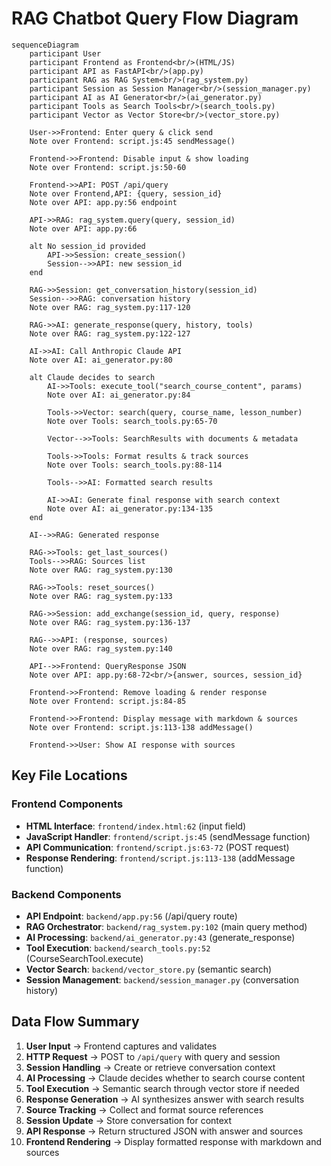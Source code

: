 # RAG Chatbot Query Flow Diagram

```mermaid
sequenceDiagram
    participant User
    participant Frontend as Frontend<br/>(HTML/JS)
    participant API as FastAPI<br/>(app.py)
    participant RAG as RAG System<br/>(rag_system.py)
    participant Session as Session Manager<br/>(session_manager.py)
    participant AI as AI Generator<br/>(ai_generator.py)
    participant Tools as Search Tools<br/>(search_tools.py)
    participant Vector as Vector Store<br/>(vector_store.py)
    
    User->>Frontend: Enter query & click send
    Note over Frontend: script.js:45 sendMessage()
    
    Frontend->>Frontend: Disable input & show loading
    Note over Frontend: script.js:50-60
    
    Frontend->>API: POST /api/query
    Note over Frontend,API: {query, session_id}
    Note over API: app.py:56 endpoint
    
    API->>RAG: rag_system.query(query, session_id)
    Note over API: app.py:66
    
    alt No session_id provided
        API->>Session: create_session()
        Session-->>API: new session_id
    end
    
    RAG->>Session: get_conversation_history(session_id)
    Session-->>RAG: conversation history
    Note over RAG: rag_system.py:117-120
    
    RAG->>AI: generate_response(query, history, tools)
    Note over RAG: rag_system.py:122-127
    
    AI->>AI: Call Anthropic Claude API
    Note over AI: ai_generator.py:80
    
    alt Claude decides to search
        AI->>Tools: execute_tool("search_course_content", params)
        Note over AI: ai_generator.py:84
        
        Tools->>Vector: search(query, course_name, lesson_number)
        Note over Tools: search_tools.py:65-70
        
        Vector-->>Tools: SearchResults with documents & metadata
        
        Tools->>Tools: Format results & track sources
        Note over Tools: search_tools.py:88-114
        
        Tools-->>AI: Formatted search results
        
        AI->>AI: Generate final response with search context
        Note over AI: ai_generator.py:134-135
    end
    
    AI-->>RAG: Generated response
    
    RAG->>Tools: get_last_sources()
    Tools-->>RAG: Sources list
    Note over RAG: rag_system.py:130
    
    RAG->>Tools: reset_sources()
    Note over RAG: rag_system.py:133
    
    RAG->>Session: add_exchange(session_id, query, response)
    Note over RAG: rag_system.py:136-137
    
    RAG-->>API: (response, sources)
    Note over RAG: rag_system.py:140
    
    API-->>Frontend: QueryResponse JSON
    Note over API: app.py:68-72<br/>{answer, sources, session_id}
    
    Frontend->>Frontend: Remove loading & render response
    Note over Frontend: script.js:84-85
    
    Frontend->>Frontend: Display message with markdown & sources
    Note over Frontend: script.js:113-138 addMessage()
    
    Frontend->>User: Show AI response with sources
```

## Key File Locations

### Frontend Components
- **HTML Interface**: `frontend/index.html:62` (input field)
- **JavaScript Handler**: `frontend/script.js:45` (sendMessage function)
- **API Communication**: `frontend/script.js:63-72` (POST request)
- **Response Rendering**: `frontend/script.js:113-138` (addMessage function)

### Backend Components
- **API Endpoint**: `backend/app.py:56` (/api/query route)
- **RAG Orchestrator**: `backend/rag_system.py:102` (main query method)
- **AI Processing**: `backend/ai_generator.py:43` (generate_response)
- **Tool Execution**: `backend/search_tools.py:52` (CourseSearchTool.execute)
- **Vector Search**: `backend/vector_store.py` (semantic search)
- **Session Management**: `backend/session_manager.py` (conversation history)

## Data Flow Summary

1. **User Input** → Frontend captures and validates
2. **HTTP Request** → POST to `/api/query` with query and session
3. **Session Handling** → Create or retrieve conversation context
4. **AI Processing** → Claude decides whether to search course content
5. **Tool Execution** → Semantic search through vector store if needed
6. **Response Generation** → AI synthesizes answer with search results
7. **Source Tracking** → Collect and format source references
8. **Session Update** → Store conversation for context
9. **API Response** → Return structured JSON with answer and sources
10. **Frontend Rendering** → Display formatted response with markdown and sources